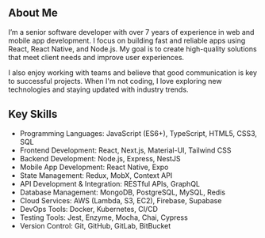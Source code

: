 ## About Me

I’m a senior software developer with over 7 years of experience in web and mobile app development. I focus on building fast and reliable apps using React, React Native, and Node.js. My goal is to create high-quality solutions that meet client needs and improve user experiences.

I also enjoy working with teams and believe that good communication is key to successful projects. When I'm not coding, I love exploring new technologies and staying updated with industry trends.

## Key Skills

- Programming Languages: JavaScript (ES6+), TypeScript, HTML5, CSS3, SQL
- Frontend Development: React, Next.js, Material-UI, Tailwind CSS
- Backend Development: Node.js, Express, NestJS
- Mobile App Development: React Native, Expo
- State Management: Redux, MobX, Context API
- API Development & Integration: RESTful APIs, GraphQL
- Database Management: MongoDB, PostgreSQL, MySQL, Redis
- Cloud Services: AWS (Lambda, S3, EC2), Firebase, Supabase
- DevOps Tools: Docker, Kubernetes, CI/CD
- Testing Tools: Jest, Enzyme, Mocha, Chai, Cypress
- Version Control: Git, GitHub, GitLab, BitBucket
